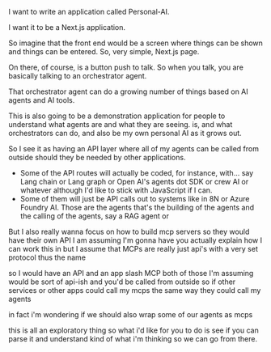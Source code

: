 I want to write an application called Personal-AI. 

I want it to be a Next.js application. 

So imagine that the front end would be a screen where things can be shown and things can be entered. So, very simple, Next.js page. 

On there, of course, is a button push to talk. So when you talk, you are basically talking to an orchestrator agent. 

That orchestrator agent can do a growing number of things based on AI agents and AI tools. 

This is also going to be a demonstration application for people to understand what agents are and what they are seeing. is, and what orchestrators can do, and also be my own personal AI as it grows out. 

So I see it as having an API layer where all of my agents can be called from outside should they be needed by other applications. 
- Some of the API routes will actually be coded, for instance, with... say Lang chain or Lang graph or Open AI's agents dot SDK or crew AI or whatever although I'd like to stick with JavaScript if I can. 
- Some of them will just be API calls out to systems like in 8N or Azure Foundry AI. Those are the agents that's the building of the agents and the calling of the agents, say a RAG agent or 

But I also really wanna focus on how to build mcp servers so they would have their own API I am assuming I'm gonna have you actually explain how I can work this in but I assume that MCPs are really just api's with a very set protocol thus the name 

so I would have an API and an app slash MCP both of those I'm assuming would be sort of api-ish and you'd be called from outside so if other services or other apps could call my mcps the same way they could call my agents 

in fact i'm wondering if we should also wrap some of our agents as mcps 

this is all an exploratory thing so what i'd like for you to do is see if you can parse it and understand kind of what i'm thinking so we can go from there. 

